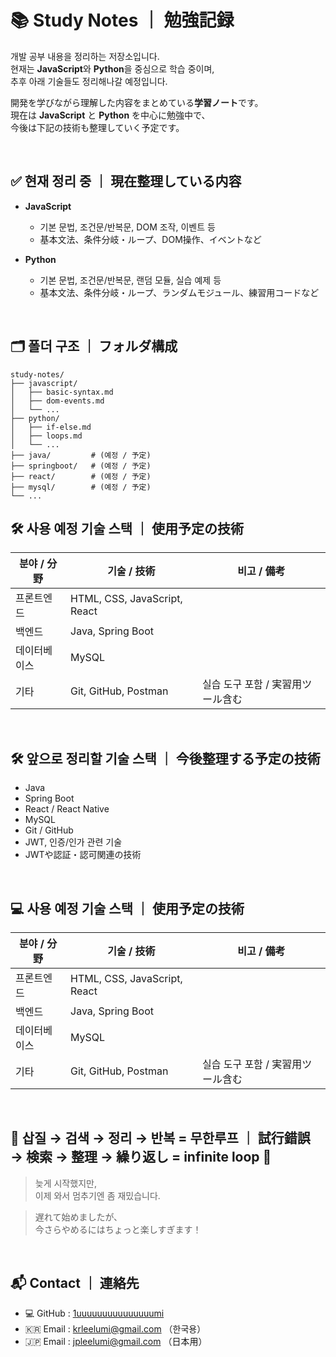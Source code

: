 # 📚 Study Notes ｜ 勉強記録

개발 공부 내용을 정리하는 저장소입니다.  
현재는 **JavaScript**와 **Python**을 중심으로 학습 중이며,  
추후 아래 기술들도 정리해나갈 예정입니다.

開発を学びながら理解した内容をまとめている**学習ノート**です。  
現在は **JavaScript** と **Python** を中心に勉強中で、  
今後は下記の技術も整理していく予定です。 


<br/>

## ✅ 현재 정리 중 ｜ 現在整理している内容

- **JavaScript**  
  - 기본 문법, 조건문/반복문, DOM 조작, 이벤트 등  
  - 基本文法、条件分岐・ループ、DOM操作、イベントなど

- **Python**  
  - 기본 문법, 조건문/반복문, 랜덤 모듈, 실습 예제 등  
  - 基本文法、条件分岐・ループ、ランダムモジュール、練習用コードなど  


<br/>

## 🗂 폴더 구조 ｜ フォルダ構成





```
study-notes/
├── javascript/
│   ├── basic-syntax.md
│   ├── dom-events.md
│   └── ...
├── python/
│   ├── if-else.md
│   ├── loops.md
│   └── ...
├── java/         # (예정 / 予定)
├── springboot/   # (예정 / 予定)
├── react/        # (예정 / 予定)
├── mysql/        # (예정 / 予定)
└── ...
```


## 🛠 사용 예정 기술 스택 ｜ 使用予定の技術

| 분야 / 分野       | 기술 / 技術                          | 비고 / 備考         |
|------------------|-------------------------------------|--------------------|
| 프론트엔드       | HTML, CSS, JavaScript, React       |                    |
| 백엔드           | Java, Spring Boot                  |                    |
| 데이터베이스      | MySQL                               |                    |
| 기타             | Git, GitHub, Postman               | 실습 도구 포함 / 実習用ツール含む |


<br/>

## 🛠 앞으로 정리할 기술 스택 ｜ 今後整理する予定の技術

- Java  
- Spring Boot  
- React / React Native  
- MySQL  
- Git / GitHub  
- JWT, 인증/인가 관련 기술  
- JWTや認証・認可関連の技術  


<br/>

## 💻 사용 예정 기술 스택 ｜ 使用予定の技術

| 분야 / 分野       | 기술 / 技術                          | 비고 / 備考         |
|------------------|-------------------------------------|--------------------|
| 프론트엔드       | HTML, CSS, JavaScript, React       |                    |
| 백엔드           | Java, Spring Boot                  |                    |
| 데이터베이스      | MySQL                               |                    |
| 기타             | Git, GitHub, Postman               | 실습 도구 포함 / 実習用ツール含む |


<br/>

## 📌 삽질 → 검색 → 정리 → 반복 = 무한루프 ｜ 試行錯誤 → 検索 → 整理 → 繰り返し = infinite loop 🤯


> 늦게 시작했지만,  
> 이제 와서 멈추기엔 좀 재밌습니다.

> 遅れて始めましたが、  
> 今さらやめるにはちょっと楽しすぎます！



<br/>

## 📬 Contact ｜ 連絡先

- 💻 GitHub : [1uuuuuuuuuuuuuuumi](https://github.com/1uuuuuuuuuuuuuuumi)  
- 🇰🇷 Email : krleelumi@gmail.com （한국용）  
- 🇯🇵 Email : jpleelumi@gmail.com （日本用）


